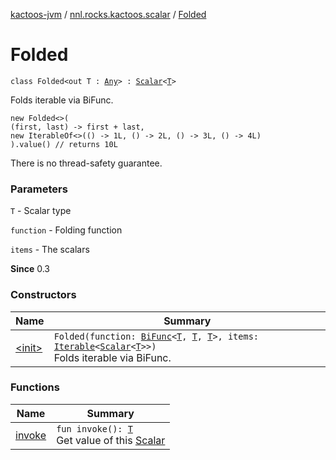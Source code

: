 [kactoos-jvm](../../index.md) / [nnl.rocks.kactoos.scalar](../index.md) / [Folded](./index.md)

# Folded

`class Folded<out T : `[`Any`](https://kotlinlang.org/api/latest/jvm/stdlib/kotlin/-any/index.html)`> : `[`Scalar`](../../nnl.rocks.kactoos/-scalar/index.md)`<`[`T`](index.md#T)`>`

Folds iterable via BiFunc.

```
new Folded<>(
(first, last) -> first + last,
new IterableOf<>(() -> 1L, () -> 2L, () -> 3L, () -> 4L)
).value() // returns 10L
```

There is no thread-safety guarantee.

### Parameters

`T` - Scalar type

`function` - Folding function

`items` - The scalars

**Since**
0.3

### Constructors

| Name | Summary |
|---|---|
| [&lt;init&gt;](-init-.md) | `Folded(function: `[`BiFunc`](../../nnl.rocks.kactoos/-bi-func/index.md)`<`[`T`](index.md#T)`, `[`T`](index.md#T)`, `[`T`](index.md#T)`>, items: `[`Iterable`](https://kotlinlang.org/api/latest/jvm/stdlib/kotlin.collections/-iterable/index.html)`<`[`Scalar`](../../nnl.rocks.kactoos/-scalar/index.md)`<`[`T`](index.md#T)`>>)`<br>Folds iterable via BiFunc. |

### Functions

| Name | Summary |
|---|---|
| [invoke](invoke.md) | `fun invoke(): `[`T`](index.md#T)<br>Get value of this [Scalar](../../nnl.rocks.kactoos/-scalar/index.md) |
